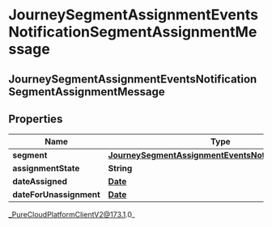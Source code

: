 # JourneySegmentAssignmentEventsNotificationSegmentAssignmentMessage

## JourneySegmentAssignmentEventsNotificationSegmentAssignmentMessage

## Properties

|Name | Type | Description | Notes|
|------------ | ------------- | ------------- | -------------|
| **segment** | [**JourneySegmentAssignmentEventsNotificationSegment**](JourneySegmentAssignmentEventsNotificationSegment) |  | [optional] |
| **assignmentState** | **String** |  | [optional] |
| **dateAssigned** | [**Date**](Date) |  | [optional] |
| **dateForUnassignment** | [**Date**](Date) |  | [optional] |



_PureCloudPlatformClientV2@173.1.0_

